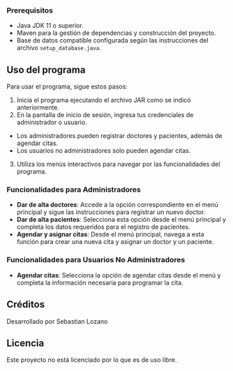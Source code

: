 
### Prerequisitos

- Java JDK 11 o superior.
- Maven para la gestión de dependencias y construcción del proyecto.
- Base de datos compatible configurada según las instrucciones del archivo `setup_database.java`.

## Uso del programa

Para usar el programa, sigue estos pasos:

1. Inicia el programa ejecutando el archivo JAR como se indicó anteriormente.
2. En la pantalla de inicio de sesión, ingresa tus credenciales de administrador o usuario.
- Los administradores pueden registrar doctores y pacientes, además de agendar citas.
- Los usuarios no administradores solo pueden agendar citas.
3. Utiliza los menús interactivos para navegar por las funcionalidades del programa.

### Funcionalidades para Administradores

- **Dar de alta doctores**: Accede a la opción correspondiente en el menú principal y sigue las instrucciones para registrar un nuevo doctor.
- **Dar de alta pacientes**: Selecciona esta opción desde el menú principal y completa los datos requeridos para el registro de pacientes.
- **Agendar y asignar citas**: Desde el menú principal, navega a esta función para crear una nueva cita y asignar un doctor y un paciente.

### Funcionalidades para Usuarios No Administradores

- **Agendar citas**: Selecciona la opción de agendar citas desde el menú y completa la información necesaria para programar la cita.

## Créditos

Desarrollado por Sebastian Lozano

## Licencia

Este proyecto no está licenciado por lo que es de uso libre.
